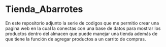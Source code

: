 # Tienda_Abarrotes
En este repositorio adjunto la serie de codigos que me permitio crear una pagina web en la cual la conectas con una base de datos para mostrar los productos dentro del almacen que puede manejar una tienda además de que tiene la función de agregar productos a un carrito de compras.
